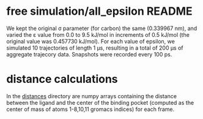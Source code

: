 # free simulation/all_epsilon README

We kept the original σ parameter (for carbon) the same (0.339967 nm), and varied the ε value from 0.0 to 9.5 kJ/mol in increments of 0.5 kJ/mol (the original value was 0.457730 kJ/mol).  For each value of epsilon, we simulated 10 trajectories of length 1 µs, resulting in a total of 200 µs of aggregate trajecory data.  Snapshots were recorded every 100 ps.  

# distance calculations

In the [distances](distances) directory are numpy arrays containing the distance between the ligand and the center of the binding pocket (computed as the center of mass of atoms 1-8,10,11 gromacs indices) for each frame.



